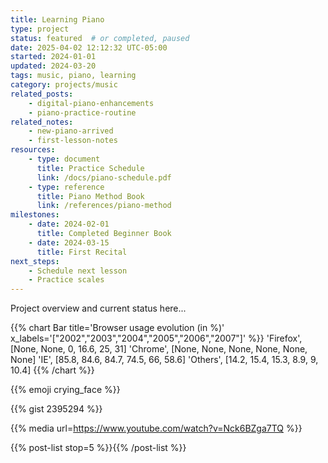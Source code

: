 ```yaml
---
title: Learning Piano
type: project
status: featured  # or completed, paused
date: 2025-04-02 12:12:32 UTC-05:00
started: 2024-01-01
updated: 2024-03-20
tags: music, piano, learning
category: projects/music
related_posts:
    - digital-piano-enhancements
    - piano-practice-routine
related_notes:
    - new-piano-arrived
    - first-lesson-notes
resources:
    - type: document
      title: Practice Schedule
      link: /docs/piano-schedule.pdf
    - type: reference
      title: Piano Method Book
      link: /references/piano-method
milestones:
    - date: 2024-02-01
      title: Completed Beginner Book
    - date: 2024-03-15
      title: First Recital
next_steps:
    - Schedule next lesson
    - Practice scales
---
```


Project overview and current status here...


{{% chart Bar title='Browser usage evolution (in %)'
x_labels='["2002","2003","2004","2005","2006","2007"]' %}}
        'Firefox', [None, None, 0, 16.6, 25, 31]
        'Chrome',  [None, None, None, None, None, None]
        'IE',      [85.8, 84.6, 84.7, 74.5, 66, 58.6]
        'Others',  [14.2, 15.4, 15.3, 8.9, 9, 10.4]
        {{% /chart %}}

{{% emoji crying_face %}}

{{% gist 2395294 %}} 

{{% media url=https://www.youtube.com/watch?v=Nck6BZga7TQ %}}

{{% post-list stop=5 %}}{{% /post-list %}}